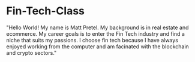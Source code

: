 # Fin-Tech-Class 

"Hello World! My name is Matt Pretel. My background is in real estate and ecommerce. My career goals is to enter the Fin Tech industry and find a niche that suits my passions. I choose fin tech because I have always enjoyed working from the computer and am facinated with the blockchain and crypto sectors."

